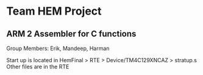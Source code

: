 # Team HEM Project
## ARM 2 Assembler for C functions

Group Members: Erik, Mandeep, Harman

Start up is located in HemFinal > RTE > Device/TM4C129XNCAZ > stratup.s
Other files are in the RTE
